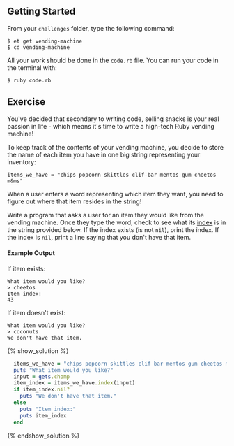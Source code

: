 ## Getting Started

From your `challenges` folder, type the following command:

```
$ et get vending-machine
$ cd vending-machine
```

All your work should be done in the `code.rb` file. You can run your code in the terminal with:

```
$ ruby code.rb
```

## Exercise

You've decided that secondary to writing code, selling snacks is your real
passion in life - which means it's time to write a high-tech Ruby vending
machine!

To keep track of the contents of your vending machine, you decide to store the
name of each item you have in one big string representing your inventory:

`items_we_have = "chips popcorn skittles clif-bar mentos gum cheetos m&ms"`

When a user enters a word representing which item they want, you need to
figure out where that item resides in the string!

Write a program that asks a user for an item they would like from the vending
machine. Once they type the word, check to see what its [index](http://ruby-doc.org/core-2.2.3/Array.html#method-i-index) is in the
string provided below. If the index exists (is not `nil`), print the index.
If the index is `nil`, print a line saying that you don't have that item.

#### Example Output

If item exists:

```no-highlight
What item would you like?
> cheetos
Item index:
43
```

If item doesn't exist:

```no-highlight
What item would you like?
> coconuts
We don't have that item.
```

{% show_solution %}
```ruby
  items_we_have = "chips popcorn skittles clif bar mentos gum cheetos m&ms"
  puts "What item would you like?"
  input = gets.chomp
  item_index = items_we_have.index(input)
  if item_index.nil?
    puts "We don't have that item."
  else
    puts "Item index:"
    puts item_index
  end
```
{% endshow_solution %}
